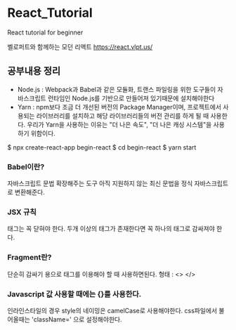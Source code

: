 # React_Tutorial
React tutorial for beginner

벨로퍼트와 함께하는 모던 리액트
https://react.vlpt.us/

## 공부내용 정리
- Node.js : Webpack과 Babel과 같은 모듈화, 트랜스 파일링을 위한 도구들이 자바스크립트 런타임인 Node.js를 기반으로 만들어져 있기때문에 설치해야한다
- Yarn : npm보다 조금 더 개선된 버전의 Package Manager이며, 프로젝트에서 사용되는 라이브러리를 설치하고 해당 라이브러리들의 버전 관리를 하게 될 때 사용한다. 우리가 Yarn을 사용하는 이유는 "더 나은 속도", "더 나은 캐싱 시스템"을 사용하기 위함이다.


$ npx create-react-app begin-react
$ cd begin-react
$ yarn start


### Babel이란?
자바스크립트 문법 확장해주는 도구
아직 지원하지 않는 최신 문법을 정식 자바스크립트로 변환해준다.
### JSX 규칙
태그는 꼭 닫혀야 한다.
두개 이상의 태그가 존재한다면 꼭 하나의 태그로 감싸져야 한다.
### Fragment란?
단순히 감싸기 용으로 태그를 이용해야 할 때 사용하면된다.
형태 : <> </>
### Javascript 값 사용할 때에는 {}를 사용한다.
인라인스타일의 경우 style의 네이밍은 camelCase로 사용해야한다.
css파일에서 불어올때는 'className=' 으로 설정해야한다.